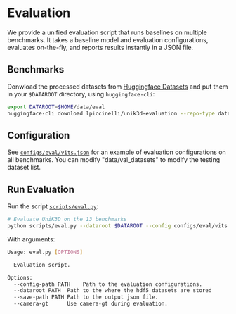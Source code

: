 # Evaluation

We provide a unified evaluation script that runs baselines on multiple benchmarks. It takes a baseline model and evaluation configurations, evaluates on-the-fly, and reports results instantly in a JSON file.

## Benchmarks

Donwload the processed datasets from [Huggingface Datasets](https://huggingface.co/datasets/lpiccinelli/unik3d-evaluation) and put them in your `$DATAROOT` directory, using `huggingface-cli`:

```bash
export DATAROOT=$HOME/data/eval
huggingface-cli download lpiccinelli/unik3d-evaluation --repo-type dataset --local-dir $DATAROOT --local-dir-use-symlinks False
```

## Configuration

See [`configs/eval/vits.json`](../configs/eval/vits.json) for an example of evaluation configurations on all benchmarks. You can modify "data/val_datasets" to modify the testing dataset list.


## Run Evaluation

Run the script [`scripts/eval.py`](../script/scripts/eval.py):

```bash
# Evaluate UniK3D on the 13 benchmarks
python scripts/eval.py --dataroot $DATAROOT --config configs/eval/vits.json --save-path ./unik3d.json --camera-gt
```


With arguments:

```bash
Usage: eval.py [OPTIONS]

  Evaluation script.

Options:
  --config-path PATH    Path to the evaluation configurations.
  --dataroot PATH  Path to the where the hdf5 datasets are stored
  --save-path PATH Path to the output json file.
  --camera-gt      Use camera-gt during evaluation.
```

